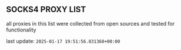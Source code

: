 ## SOCKS4 PROXY LIST

all proxies in this list were collected from open sources and tested for functionality

last update: `2025-01-17 19:51:56.831360+00:00`